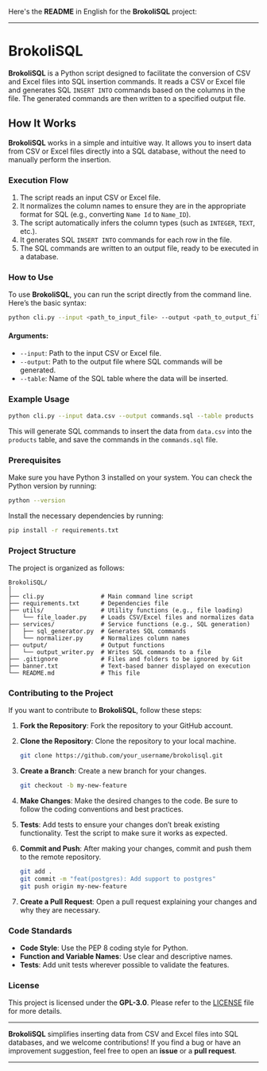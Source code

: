 Here's the **README** in English for the **BrokoliSQL** project:

---

# **BrokoliSQL**

**BrokoliSQL** is a Python script designed to facilitate the conversion of CSV and Excel files into SQL insertion commands. It reads a CSV or Excel file and generates SQL `INSERT INTO` commands based on the columns in the file. The generated commands are then written to a specified output file.

## **How It Works**

**BrokoliSQL** works in a simple and intuitive way. It allows you to insert data from CSV or Excel files directly into a SQL database, without the need to manually perform the insertion.

### **Execution Flow**

1. The script reads an input CSV or Excel file.
2. It normalizes the column names to ensure they are in the appropriate format for SQL (e.g., converting `Name Id` to `Name_ID`).
3. The script automatically infers the column types (such as `INTEGER`, `TEXT`, etc.).
4. It generates SQL `INSERT INTO` commands for each row in the file.
5. The SQL commands are written to an output file, ready to be executed in a database.

### **How to Use**

To use **BrokoliSQL**, you can run the script directly from the command line. Here’s the basic syntax:

```bash
python cli.py --input <path_to_input_file> --output <path_to_output_file> --table <table_name>
```

#### **Arguments:**

- `--input`: Path to the input CSV or Excel file.
- `--output`: Path to the output file where SQL commands will be generated.
- `--table`: Name of the SQL table where the data will be inserted.

### **Example Usage**

```bash
python cli.py --input data.csv --output commands.sql --table products
```

This will generate SQL commands to insert the data from `data.csv` into the `products` table, and save the commands in the `commands.sql` file.

### **Prerequisites**

Make sure you have Python 3 installed on your system. You can check the Python version by running:

```bash
python --version
```

Install the necessary dependencies by running:

```bash
pip install -r requirements.txt
```

### **Project Structure**

The project is organized as follows:

```
BrokoliSQL/
│
├── cli.py                # Main command line script
├── requirements.txt      # Dependencies file
├── utils/                # Utility functions (e.g., file loading)
│   └── file_loader.py    # Loads CSV/Excel files and normalizes data
├── services/             # Service functions (e.g., SQL generation)
│   ├── sql_generator.py  # Generates SQL commands
│   └── normalizer.py     # Normalizes column names
├── output/               # Output functions
│   └── output_writer.py  # Writes SQL commands to a file
├── .gitignore            # Files and folders to be ignored by Git
├── banner.txt            # Text-based banner displayed on execution
└── README.md             # This file
```

### **Contributing to the Project**

If you want to contribute to **BrokoliSQL**, follow these steps:

1. **Fork the Repository**: Fork the repository to your GitHub account.
2. **Clone the Repository**: Clone the repository to your local machine.

   ```bash
   git clone https://github.com/your_username/brokolisql.git
   ```

3. **Create a Branch**: Create a new branch for your changes.

   ```bash
   git checkout -b my-new-feature
   ```

4. **Make Changes**: Make the desired changes to the code. Be sure to follow the coding conventions and best practices.

5. **Tests**: Add tests to ensure your changes don’t break existing functionality. Test the script to make sure it works as expected.

6. **Commit and Push**: After making your changes, commit and push them to the remote repository.

   ```bash
   git add .
   git commit -m "feat(postgres): Add support to postgres"
   git push origin my-new-feature
   ```

7. **Create a Pull Request**: Open a pull request explaining your changes and why they are necessary.

### **Code Standards**

- **Code Style**: Use the PEP 8 coding style for Python.
- **Function and Variable Names**: Use clear and descriptive names.
- **Tests**: Add unit tests wherever possible to validate the features.

### **License**

This project is licensed under the **GPL-3.0**. Please refer to the [LICENSE](LICENSE) file for more details.

---

**BrokoliSQL** simplifies inserting data from CSV and Excel files into SQL databases, and we welcome contributions! If you find a bug or have an improvement suggestion, feel free to open an **issue** or a **pull request**.

---